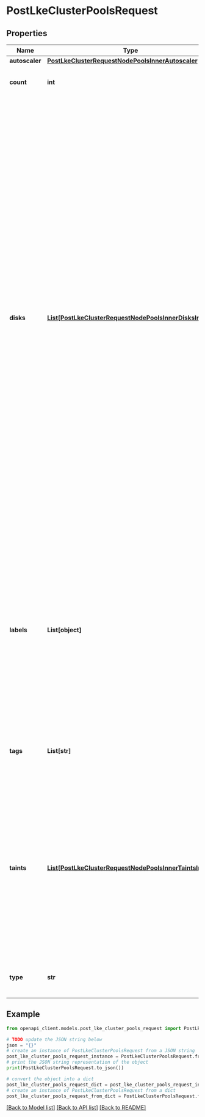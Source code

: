 # PostLkeClusterPoolsRequest


## Properties

Name | Type | Description | Notes
------------ | ------------- | ------------- | -------------
**autoscaler** | [**PostLkeClusterRequestNodePoolsInnerAutoscaler**](PostLkeClusterRequestNodePoolsInnerAutoscaler.md) |  | [optional] 
**count** | **int** | The number of nodes in the Node Pool. | 
**disks** | [**List[PostLkeClusterRequestNodePoolsInnerDisksInner]**](PostLkeClusterRequestNodePoolsInnerDisksInner.md) | This node pool&#39;s custom disk layout. Each item in this array will create a new disk partition for each node in this node pool.  &gt; 📘 &gt; &gt; Omit this field, except for special use cases. The disks specified here are partitions in _addition_ to the primary partition and reduce the size of the primary partition. This can lead to stability problems for the node.    - The custom disk layout is applied to each node in this node pool.    - The maximum number of custom disk partitions that can be configured is 7.    - Once the requested disk partitions are allocated, the remaining disk space is allocated to the node&#39;s boot disk.    - A node pool&#39;s custom disk layout is immutable over the lifetime of the node pool. | [optional] 
**labels** | **List[object]** | Key-value pairs added as labels to nodes in the node pool. Labels help classify your nodes and easily select subsets of objects. To learn more, review [Add Labels and Taints to your LKE node pools](https://www.linode.com/docs/products/compute/kubernetes/guides/deploy-and-manage-cluster-with-the-linode-api/#add-labels-and-taints-to-your-lke-node-pools).  Specifying an empty dictionary value will remove all previously set labels. | [optional] 
**tags** | **List[str]** | An array of tags applied to this object. Tags are for organizational purposes only. | [optional] 
**taints** | [**List[PostLkeClusterRequestNodePoolsInnerTaintsInner]**](PostLkeClusterRequestNodePoolsInnerTaintsInner.md) | Kubernetes taints to add to node pool nodes. Taints help control how pods are scheduled onto nodes, specifically allowing them to repel certain pods. To learn more, review [Add labels and taints to your LKE node pools](https://www.linode.com/docs/products/compute/kubernetes/guides/deploy-and-manage-cluster-with-the-linode-api/#add-labels-and-taints-to-your-lke-node-pools).  Specifying an empty array (&#x60;[]&#x60;) removes all previously set taints. | [optional] 
**type** | **str** | The Linode Type for all of the nodes in the Node Pool. | 

## Example

```python
from openapi_client.models.post_lke_cluster_pools_request import PostLkeClusterPoolsRequest

# TODO update the JSON string below
json = "{}"
# create an instance of PostLkeClusterPoolsRequest from a JSON string
post_lke_cluster_pools_request_instance = PostLkeClusterPoolsRequest.from_json(json)
# print the JSON string representation of the object
print(PostLkeClusterPoolsRequest.to_json())

# convert the object into a dict
post_lke_cluster_pools_request_dict = post_lke_cluster_pools_request_instance.to_dict()
# create an instance of PostLkeClusterPoolsRequest from a dict
post_lke_cluster_pools_request_from_dict = PostLkeClusterPoolsRequest.from_dict(post_lke_cluster_pools_request_dict)
```
[[Back to Model list]](../README.md#documentation-for-models) [[Back to API list]](../README.md#documentation-for-api-endpoints) [[Back to README]](../README.md)


